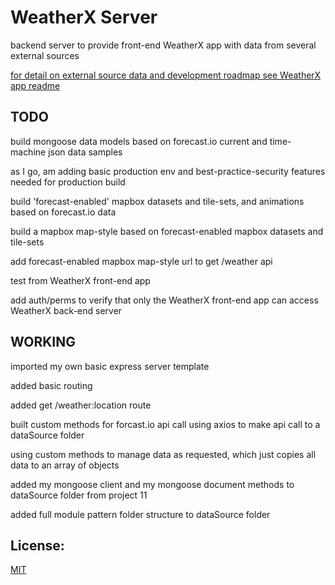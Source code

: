 # WeatherX Server

backend server to provide front-end WeatherX app with data from several external sources

[for detail on external source data and development roadmap see WeatherX app readme ](https://github.com/pereznetworks/TD-Project12/blob/master/WeatherX/README.md)


## TODO

build mongoose data models based on forecast.io current and time-machine json data samples

as I go, am adding basic production env and best-practice-security features needed for production build

build 'forecast-enabled' mapbox datasets and tile-sets, and animations based on forecast.io data

build a mapbox map-style based on forecast-enabled mapbox datasets and tile-sets

add forecast-enabled mapbox map-style url to get /weather api

test from WeatherX front-end app

add auth/perms to verify that only the WeatherX front-end app can access WeatherX back-end server

## WORKING

imported my own basic express server template

added basic routing

added get /weather:location route

built custom methods for forcast.io api call using axios to make api call to a dataSource folder

using custom methods to manage data as requested, which just copies all data to an array of objects

added my mongoose client and my mongoose document methods to dataSource folder from project 11

added full module pattern folder structure to dataSource folder

## License:

[MIT](https://github.com/pereznetworks/TD-Project12/blob/master/LICENSE)
